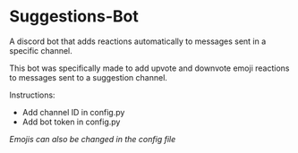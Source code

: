 # Suggestions-Bot
A discord bot that adds reactions automatically to messages sent in a specific channel.

This bot was specifically made to add upvote and downvote emoji reactions to messages sent to a suggestion channel.

Instructions:
- Add channel ID in config.py
- Add bot token in config.py

*Emojis can also be changed in the config file*
